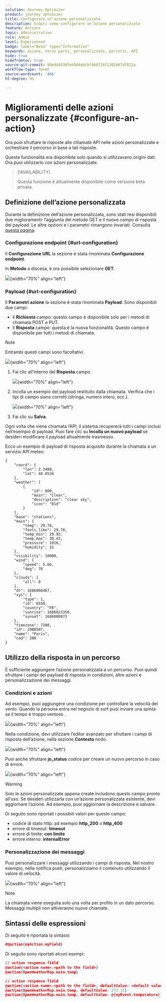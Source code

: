 ```yaml
---
solution: Journey Optimizer
product: journey optimizer
title: Configurare un’azione personalizzata
description: Scopri come configurare un’azione personalizzata
feature: Actions
topic: Administration
role: Admin
level: Experienced
badge: label="Beta" type="Informative"
keywords: azione, terze parti, personalizzato, percorsi, API
hide: true
hidefromtoc: true
source-git-commit: 98e9d4530feb584ddcbf460714f1302b87d7822a
workflow-type: tm+mt
source-wordcount: '466'
ht-degree: 9%

---
```


# Miglioramenti delle azioni personalizzate {#configure-an-action}

Ora puoi sfruttare le risposte alle chiamate API nelle azioni personalizzate e orchestrare il percorso in base a tali risposte.

Questa funzionalità era disponibile solo quando si utilizzavano origini dati. Ora puoi utilizzarlo con azioni personalizzate.

> [!AVAILABILITY]
>
> Questa funzione è attualmente disponibile come versione beta privata.

## Definizione dell’azione personalizzata

Durante la definizione dell’azione personalizzata, sono stati resi disponibili due miglioramenti: l’aggiunta del metodo GET e il nuovo campo di risposta del payload. Le altre opzioni e i parametri rimangono invariati. Consulta [questa pagina](../action/about-custom-action-configuration.md).

### Configurazione endpoint {#url-configuration}

Il **Configurazione URL** la sezione è stata rinominata **Configurazione endpoint**.

In **Metodo** a discesa, è ora possibile selezionare **GET**.

![](assets/action-response1.png){width="70%" align="left"}

### Payload {#url-configuration}

Il **Parametri azione** la sezione è stata rinominata **Payload**. Sono disponibili due campi:

* Il **Richiesta** campo: questo campo è disponibile solo per i metodi di chiamata POST e PUT.
* Il **Risposta** campo: questa è la nuova funzionalità. Questo campo è disponibile per tutti i metodi di chiamata.

> [!NOTE]
> 
> Entrambi questi campi sono facoltativi.

![](assets/action-response2.png){width="70%" align="left"}

1. Fai clic all’interno del **Risposta** campo.

   ![](assets/action-response3.png){width="70%" align="left"}

1. Incolla un esempio del payload restituito dalla chiamata. Verifica che i tipi di campo siano corretti (stringa, numero intero, ecc.).

   ![](assets/action-response4.png){width="70%" align="left"}

1. Fai clic su **Salva**.

Ogni volta che viene chiamata l’API, il sistema recupererà tutti i campi inclusi nell’esempio di payload. Puoi fare clic su **Incolla un nuovo payload** se desideri modificare il payload attualmente trasmesso.

Ecco un esempio di payload di risposta acquisito durante la chiamata a un servizio API meteo:

```
{
    "coord": {
        "lon": 2.3488,
        "lat": 48.8534
    },
    "weather": [
        {
            "id": 800,
            "main": "Clear",
            "description": "clear sky",
            "icon": "01d"
        }
    ],
    "base": "stations",
    "main": {
        "temp": 29.78,
        "feels_like": 29.78,
        "temp_min": 29.92,
        "temp_max": 30.43,
        "pressure": 1016,
        "humidity": 31
    },
    "visibility": 10000,
    "wind": {
        "speed": 5.66,
        "deg": 70
    },
    "clouds": {
        "all": 0
    },
    "dt": 1686066467,
    "sys": {
        "type": 1,
        "id": 6550,
        "country": "FR",
        "sunrise": 1686023350,
        "sunset": 1686080973
    },
    "timezone": 7200,
    "id": 2988507,
    "name": "Paris",
    "cod": 200
}
```

## Utilizzo della risposta in un percorso

È sufficiente aggiungere l’azione personalizzata a un percorso. Puoi quindi sfruttare i campi del payload di risposta in condizioni, altre azioni e personalizzazione dei messaggi.

### Condizioni e azioni

Ad esempio, puoi aggiungere una condizione per controllare la velocità del vento. Quando la persona entra nel negozio di surf puoi inviare una spinta se il tempo è troppo ventoso .

![](assets/action-response5.png){width="70%" align="left"}

Nella condizione, devi utilizzare l’editor avanzato per sfruttare i campi di risposta dell’azione, nella sezione **Contesto** nodo.

![](assets/action-response6.png){width="70%" align="left"}

Puoi anche sfruttare **jo_status** codice per creare un nuovo percorso in caso di errore.

![](assets/action-response7.png){width="70%" align="left"}

> [!WARNING]
>
> Solo le azioni personalizzate appena create includono questo campo pronto all’uso. Se desideri utilizzarla con un’azione personalizzata esistente, devi aggiornare l’azione. Ad esempio, puoi aggiornare la descrizione e salvare.

Di seguito sono riportati i possibili valori per questo campo:

* codice di stato http: ad esempio **http_200** o **http_400**
* errore di timeout: **timeout**
* errore di limite: **con limite**
* errore interno: **internalError**

### Personalizzazione dei messaggi

Puoi personalizzare i messaggi utilizzando i campi di risposta. Nel nostro esempio, nella notifica push, personalizziamo il contenuto utilizzando il valore di velocità.

![](assets/action-response8.png){width="70%" align="left"}

> [!NOTE]
>
> La chiamata viene eseguita solo una volta per profilo in un dato percorso. Messaggi multipli non attiveranno nuove chiamate.

## Sintassi delle espressioni

Di seguito è riportata la sintassi:

```json
#@action{myAction.myField} 
```

Di seguito sono riportati alcuni esempi:

```json
// action response field
@action{<action name>.<path to the field>}
@action{OpenWeatherMap.main.temp}
```

```json
// action response field
@action{<action name>.<path to the field>, defaultValue: <default value expression>}
@action{OpenWeatherMap.main.temp, defaultValue: 273.15}
@action{OpenWeatherMap.main.temp, defaultValue: @{myEvent.temperature}} 
```



